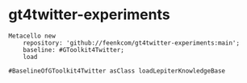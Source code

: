 # gt4twitter-experiments

```
Metacello new
    repository: 'github://feenkcom/gt4twitter-experiments:main';
    baseline: #GToolkit4Twitter;
    load

#BaselineOfGToolkit4Twitter asClass loadLepiterKnowledgeBase
```
